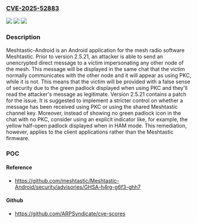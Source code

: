 ### [CVE-2025-52883](https://cve.mitre.org/cgi-bin/cvename.cgi?name=CVE-2025-52883)
![](https://img.shields.io/static/v1?label=Product&message=Meshtastic-Android&color=blue)
![](https://img.shields.io/static/v1?label=Version&message=%3C%202.5.21%20&color=brightgreen)
![](https://img.shields.io/static/v1?label=Vulnerability&message=CWE-1287%3A%20Improper%20Validation%20of%20Specified%20Type%20of%20Input&color=brightgreen)

### Description

Meshtastic-Android is an Android application for the mesh radio software Meshtastic. Prior to version 2.5.21, an attacker is able to send an unencrypted direct message to a victim impersonating any other node of the mesh. This message will be displayed in the same chat that the victim normally communicates with the other node and it will appear as using PKC, while it is not. This means that the victim will be provided with a false sense of security due to the green padlock displayed when using PKC and they'll read the attacker's message as legitimate. Version 2.5.21 contains a patch for the issue. It is suggested to implement a stricter control on whether a message has been received using PKC or using the shared Meshtastic channel key. Moreover, instead of showing no green padlock icon in the chat with no PKC, consider using an explicit indicator like, for example, the yellow half-open padlock displayed when in HAM mode. This remediation, however, applies to the client applications rather than the Meshtastic firmware.

### POC

#### Reference
- https://github.com/meshtastic/Meshtastic-Android/security/advisories/GHSA-h4rg-g6f3-ghh7

#### Github
- https://github.com/ARPSyndicate/cve-scores

